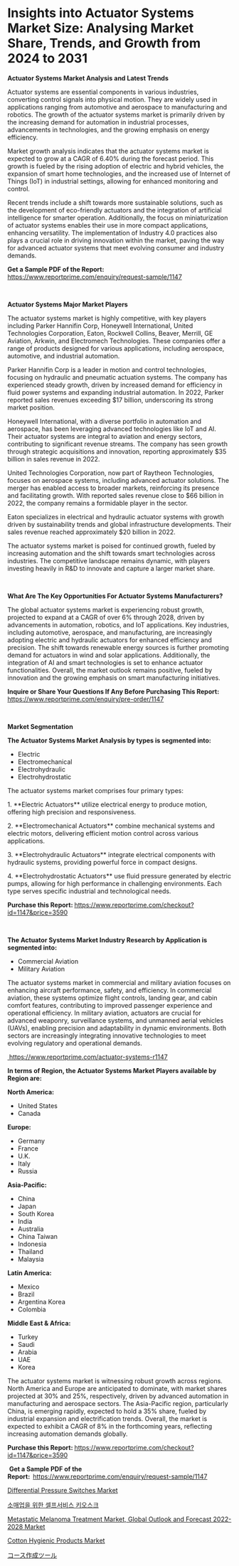 <p><h1>Insights into Actuator Systems Market Size: Analysing Market Share, Trends, and Growth from 2024 to 2031</h1></p><p><strong>Actuator Systems Market Analysis and Latest Trends</strong></p>
<p><p>Actuator systems are essential components in various industries, converting control signals into physical motion. They are widely used in applications ranging from automotive and aerospace to manufacturing and robotics. The growth of the actuator systems market is primarily driven by the increasing demand for automation in industrial processes, advancements in technologies, and the growing emphasis on energy efficiency.</p><p>Market growth analysis indicates that the actuator systems market is expected to grow at a CAGR of 6.40% during the forecast period. This growth is fueled by the rising adoption of electric and hybrid vehicles, the expansion of smart home technologies, and the increased use of Internet of Things (IoT) in industrial settings, allowing for enhanced monitoring and control.</p><p>Recent trends include a shift towards more sustainable solutions, such as the development of eco-friendly actuators and the integration of artificial intelligence for smarter operation. Additionally, the focus on miniaturization of actuator systems enables their use in more compact applications, enhancing versatility. The implementation of Industry 4.0 practices also plays a crucial role in driving innovation within the market, paving the way for advanced actuator systems that meet evolving consumer and industry demands.</p></p>
<p><strong>Get a Sample PDF of the Report:&nbsp;</strong> <a href="https://www.reportprime.com/enquiry/request-sample/1147">https://www.reportprime.com/enquiry/request-sample/1147</a></p>
<p>&nbsp;</p>
<p><strong>Actuator Systems Major Market Players</strong></p>
<p><p>The actuator systems market is highly competitive, with key players including Parker Hannifin Corp, Honeywell International, United Technologies Corporation, Eaton, Rockwell Collins, Beaver, Merrill, GE Aviation, Arkwin, and Electromech Technologies. These companies offer a range of products designed for various applications, including aerospace, automotive, and industrial automation.</p><p>Parker Hannifin Corp is a leader in motion and control technologies, focusing on hydraulic and pneumatic actuation systems. The company has experienced steady growth, driven by increased demand for efficiency in fluid power systems and expanding industrial automation. In 2022, Parker reported sales revenues exceeding $17 billion, underscoring its strong market position.</p><p>Honeywell International, with a diverse portfolio in automation and aerospace, has been leveraging advanced technologies like IoT and AI. Their actuator systems are integral to aviation and energy sectors, contributing to significant revenue streams. The company has seen growth through strategic acquisitions and innovation, reporting approximately $35 billion in sales revenue in 2022.</p><p>United Technologies Corporation, now part of Raytheon Technologies, focuses on aerospace systems, including advanced actuator solutions. The merger has enabled access to broader markets, reinforcing its presence and facilitating growth. With reported sales revenue close to $66 billion in 2022, the company remains a formidable player in the sector.</p><p>Eaton specializes in electrical and hydraulic actuator systems with growth driven by sustainability trends and global infrastructure developments. Their sales revenue reached approximately $20 billion in 2022.</p><p>The actuator systems market is poised for continued growth, fueled by increasing automation and the shift towards smart technologies across industries. The competitive landscape remains dynamic, with players investing heavily in R&D to innovate and capture a larger market share.</p></p>
<p>&nbsp;</p>
<p><strong>What Are The Key Opportunities For Actuator Systems Manufacturers?</strong></p>
<p><p>The global actuator systems market is experiencing robust growth, projected to expand at a CAGR of over 6% through 2028, driven by advancements in automation, robotics, and IoT applications. Key industries, including automotive, aerospace, and manufacturing, are increasingly adopting electric and hydraulic actuators for enhanced efficiency and precision. The shift towards renewable energy sources is further promoting demand for actuators in wind and solar applications. Additionally, the integration of AI and smart technologies is set to enhance actuator functionalities. Overall, the market outlook remains positive, fueled by innovation and the growing emphasis on smart manufacturing initiatives.</p></p>
<p><strong>Inquire or Share Your Questions If Any Before Purchasing This Report:</strong> <a href="https://www.reportprime.com/enquiry/pre-order/1147">https://www.reportprime.com/enquiry/pre-order/1147</a></p>
<p>&nbsp;</p>
<p><strong>Market Segmentation</strong></p>
<p><strong>The Actuator Systems Market Analysis by types is segmented into:</strong></p>
<p><ul><li>Electric</li><li>Electromechanical</li><li>Electrohydraulic</li><li>Electrohydrostatic</li></ul></p>
<p><p>The actuator systems market comprises four primary types: </p><p>1. **Electric Actuators** utilize electrical energy to produce motion, offering high precision and responsiveness. </p><p>2. **Electromechanical Actuators** combine mechanical systems and electric motors, delivering efficient motion control across various applications. </p><p>3. **Electrohydraulic Actuators** integrate electrical components with hydraulic systems, providing powerful force in compact designs. </p><p>4. **Electrohydrostatic Actuators** use fluid pressure generated by electric pumps, allowing for high performance in challenging environments. Each type serves specific industrial and technological needs.</p></p>
<p><strong>Purchase this Report:&nbsp;</strong><a href="https://www.reportprime.com/checkout?id=1147&price=3590">https://www.reportprime.com/checkout?id=1147&price=3590</a></p>
<p>&nbsp;</p>
<p><strong>The Actuator Systems Market Industry Research by Application is segmented into:</strong></p>
<p><ul><li>Commercial Aviation</li><li>Military Aviation</li></ul></p>
<p><p>The actuator systems market in commercial and military aviation focuses on enhancing aircraft performance, safety, and efficiency. In commercial aviation, these systems optimize flight controls, landing gear, and cabin comfort features, contributing to improved passenger experience and operational efficiency. In military aviation, actuators are crucial for advanced weaponry, surveillance systems, and unmanned aerial vehicles (UAVs), enabling precision and adaptability in dynamic environments. Both sectors are increasingly integrating innovative technologies to meet evolving regulatory and operational demands.</p></p>
<p><a href="https://www.reportprime.com/actuator-systems-r1147">&nbsp;https://www.reportprime.com/actuator-systems-r1147</a></p>
<p><strong>In terms of Region, the Actuator Systems Market Players available by Region are:</strong></p>
<p>
    <p> <strong> North America: </strong>
        <ul>
            <li>United States</li>
            <li>Canada</li>
        </ul>
        </p> 
    <p> <strong> Europe: </strong>
        <ul>
            <li>Germany</li>
            <li>France</li>
            <li>U.K.</li>
            <li>Italy</li>
            <li>Russia</li>
        </ul>
        </p> 
    <p> <strong> Asia-Pacific: </strong>
        <ul>
            <li>China</li>
            <li>Japan</li>
            <li>South Korea</li>
            <li>India</li>
            <li>Australia</li>
            <li>China Taiwan</li>
            <li>Indonesia</li>
            <li>Thailand</li>
            <li>Malaysia</li>
        </ul>
        </p> 
    <p> <strong> Latin America: </strong>
        <ul>
            <li>Mexico</li>
            <li>Brazil</li>
            <li>Argentina Korea</li>
            <li>Colombia</li>
        </ul>
        </p> 
    <p> <strong> Middle East & Africa: </strong>
        <ul>
            <li>Turkey</li>
            <li>Saudi</li>
            <li>Arabia</li>
            <li>UAE</li>
            <li>Korea</li>
        </ul>
    </p>
    </p>
<p><p>The actuator systems market is witnessing robust growth across regions. North America and Europe are anticipated to dominate, with market shares projected at 30% and 25%, respectively, driven by advanced automation in manufacturing and aerospace sectors. The Asia-Pacific region, particularly China, is emerging rapidly, expected to hold a 35% share, fueled by industrial expansion and electrification trends. Overall, the market is expected to exhibit a CAGR of 8% in the forthcoming years, reflecting increasing automation demands globally.</p></p>
<p><strong>Purchase this Report: </strong><a href="https://www.reportprime.com/checkout?id=1147&price=3590">https://www.reportprime.com/checkout?id=1147&price=3590</a></p>
<p>&nbsp;<strong>Get a Sample PDF of the Report:&nbsp;&nbsp;</strong><a href="https://www.reportprime.com/enquiry/request-sample/1147">https://www.reportprime.com/enquiry/request-sample/1147</a></p>
<p><strong></strong></p>
<p><p><a href="https://www.linkedin.com/pulse/strategic-roadmap-success-global-differential-pressure-switches-zcj0f?trackingId=bpF74FnlRZi4LiyXks%2FS2w%3D%3D">Differential Pressure Switches Market</a></p><p><a href="https://medium.com/@robertojones8678/%EC%84%B8%EA%B3%84-self-service-kiosks-for-retail-market-%EC%9D%80-2024%EC%97%90%EC%84%9C-2031%EB%A1%9C-%EC%97%B0%ED%8F%89%EA%B7%A0-%EC%A6%9D%EA%B0%80%EC%9C%A8%EC%9D%84-%EB%B3%B4%EC%9D%BC-%EA%B2%83%EC%9C%BC%EB%A1%9C-%EC%98%88%EC%83%81%EB%90%A9%EB%8B%88%EB%8B%A4-ed93569d84b5">소매업을 위한 셀프서비스 키오스크</a></p><p><a href="https://medium.com/@jeancoleman732/the-metastatic-melanoma-treatment-market-global-outlook-and-forecast-2022-2028-market-5c5a8feadf2d">Metastatic Melanoma Treatment Market, Global Outlook and Forecast 2022-2028 Market</a></p><p><a href="https://issuu.com/reportprime-2/docs/cotton-hygienic-products-market-siz_7f4e81c1f327a3">Cotton Hygienic Products Market</a></p><p><a href="https://medium.com/@maudward1907/%E3%82%B3%E3%83%BC%E3%82%B9%E4%BD%9C%E6%88%90%E3%83%84%E3%83%BC%E3%83%AB%E6%A5%AD%E7%95%8C%E3%81%AE%E6%B4%9E%E5%AF%9F-%E5%B8%82%E5%A0%B4%E3%81%AE%E8%B2%A1%E5%8B%99%E7%8A%B6%E6%B3%81-%E5%B8%82%E5%A0%B4%E8%A6%8F%E6%A8%A1-%E3%81%8A%E3%82%88%E3%81%B32031%E5%B9%B4%E3%81%BE%E3%81%A7%E3%81%AE%E5%8F%8E%E7%9B%8A%E5%88%86%E6%9E%90-4f842eca9002">コース作成ツール</a></p></p>